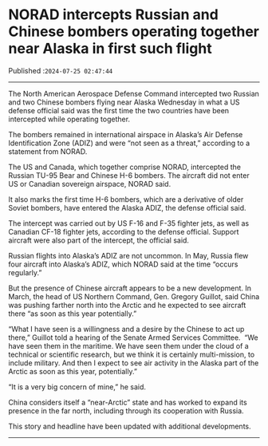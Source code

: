# NORAD intercepts Russian and Chinese bombers operating together near Alaska in first such flight

Published :`2024-07-25 02:47:44`

---

The North American Aerospace Defense Command intercepted two Russian and two Chinese bombers flying near Alaska Wednesday in what a US defense official said was the first time the two countries have been intercepted while operating together.

The bombers remained in international airspace in Alaska’s Air Defense Identification Zone (ADIZ) and were “not seen as a threat,” according to a statement from NORAD.

The US and Canada, which together comprise NORAD, intercepted the Russian TU-95 Bear and Chinese H-6 bombers. The aircraft did not enter US or Canadian sovereign airspace, NORAD said.

It also marks the first time H-6 bombers, which are a derivative of older Soviet bombers, have entered the Alaska ADIZ, the defense official said.

The intercept was carried out by US F-16 and F-35 fighter jets, as well as Canadian CF-18 fighter jets, according to the defense official. Support aircraft were also part of the intercept, the official said.

Russian flights into Alaska’s ADIZ are not uncommon. In May, Russia flew four aircraft into Alaska’s ADIZ, which NORAD said at the time “occurs regularly.”

But the presence of Chinese aircraft appears to be a new development. In March, the head of US Northern Command, Gen. Gregory Guillot, said China was pushing farther north into the Arctic and he expected to see aircraft there “as soon as this year potentially.”

“What I have seen is a willingness and a desire by the Chinese to act up there,” Guillot told a hearing of the Senate Armed Services Committee.  “We have seen them in the maritime. We have seen them under the cloud of a technical or scientific research, but we think it is certainly multi-mission, to include military. And then I expect to see air activity in the Alaska part of the Arctic as soon as this year, potentially.”

“It is a very big concern of mine,” he said.

China considers itself a “near-Arctic” state and has worked to expand its presence in the far north, including through its cooperation with Russia.

This story and headline have been updated with additional developments.

---


